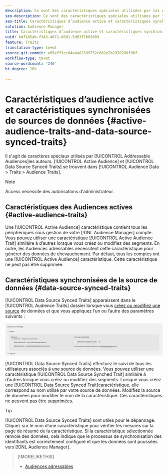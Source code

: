 ```yaml
---
description: Ce sont des caractéristiques spéciales utilisées par les Audiences adressables. Les caractéristiques synchronisées des sources de données et d’Audience actives se trouvent dans Audience Data > Traits > Caractéristiques de l’Audience.
seo-description: Ce sont des caractéristiques spéciales utilisées par les Audiences adressables. Les caractéristiques synchronisées des sources de données et d’Audience actives se trouvent dans Audience Data > Traits > Caractéristiques de l’Audience.
seo-title: Caractéristiques d’audience active et caractéristiques synchronisées de sources de données
solution: Audience Manager
title: Caractéristiques d’audience active et caractéristiques synchronisées de sources de données
uuid: b4f145ab-f343-4d71-86d1-5d03f7b03809
feature: Traits
translation-type: tm+mt
source-git-commit: e05eff3cc04e4a82399752c862e2b2370286f96f
workflow-type: tm+mt
source-wordcount: '246'
ht-degree: 10%

---
```



# Caractéristiques d’audience active et caractéristiques synchronisées de sources de données {#active-audience-traits-and-data-source-synced-traits}

Il s&#39;agit de caractères spéciaux utilisés par [!UICONTROL Addressable Audiences]les auteurs. [!UICONTROL Active Audience] et [!UICONTROL Data Source Synced Traits] se trouvent dans [!UICONTROL Audience Data > Traits > Audience Traits].

>[!NOTE]
>
>Access nécessite des autorisations d&#39;administrateur.

## Caractéristiques des Audiences actives {#active-audience-traits}

Une [!UICONTROL Active Audience] caractéristique contient tous les périphériques sous gestion de votre [!DNL Audience Manager] compte. Vous pouvez utiliser une caractéristique [!UICONTROL Active Audience Trait] similaire à d’autres lorsque vous créez ou modifiez des segments. En outre, les Audiences [](../../features/addressable-audiences.md) adressables nécessitent cette caractéristique pour générer des données de chevauchement. Par défaut, tous les comptes ont une [!UICONTROL Active Audience] caractéristique. Cette caractéristique ne peut pas être supprimée.

## Caractéristiques synchronisées de la source de données {#data-source-synced-traits}

[!UICONTROL Data Source Synced Traits] apparaissent dans le [!UICONTROL Audience Traits] dossier lorsque vous [créez ou modifiez une source](../../features/manage-datasources.md#create-data-source) de données et que vous appliquez l’un ou l’autre des paramètres suivants :

![](assets/datasource_synced.png)

[!UICONTROL Data Source Synced Traits] effectuez le suivi de tous les utilisateurs associés à une source de données. Vous pouvez utiliser une caractéristique [!UICONTROL Data Source Synched Trait] similaire à d’autres lorsque vous créez ou modifiez des segments. Lorsque vous créez une [!UICONTROL Data Source Synced Trait]caractéristique, elle correspond au nom utilisé par votre source de données. Modifiez la source de données pour modifier le nom de la caractéristique. Ces caractéristiques ne peuvent pas être supprimées.

>[!TIP]
>
>[!UICONTROL Data Source Synced Traits] sont utiles pour le dépannage. Cliquez sur le nom d’une caractéristique pour vérifier les mesures sur la page de résumé de la caractéristique. Si la caractéristique sélectionnée renvoie des données, cela indique que le processus de synchronisation des identifiants est correctement configuré et que les données sont poussées vers [!DNL Audience Manager].

>[!MORELIKETHIS]
>
>* [Audiences adressables](../../features/addressable-audiences.md)

